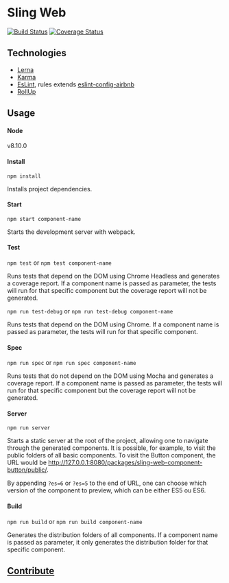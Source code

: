 # Sling Web  
[![Build Status](https://travis-ci.org/stone-payments/sling-web-framework.svg?branch=master)](https://travis-ci.org/stone-payments/sling-web-framework) [![Coverage Status](https://coveralls.io/repos/github/stone-payments/sling-web-framework/badge.svg?branch=task%2FCMPDC-909)](https://coveralls.io/github/stone-payments/sling-web-framework?branch=task%2FCMPDC-909)

## Technologies  
  - [Lerna](https://lernajs.io/)
  - [Karma](https://karma-runner.github.io/2.0/index.html)
  - [EsLint](https://eslint.org/), rules extends [eslint-config-airbnb](https://www.npmjs.com/package/eslint-config-airbnb)
  - [RollUp](https://rollupjs.org/guide/en)
  
## Usage  

#### Node
v8.10.0

#### Install
`npm install`

Installs project dependencies.

#### Start  
`npm start component-name`

Starts the development server with webpack.

#### Test  
`npm test` or `npm test component-name`

Runs tests that depend on the DOM using Chrome Headless and generates a coverage report. If a component name is passed as parameter, the tests will run for that specific component but the coverage report will not be generated.

`npm run test-debug` or `npm run test-debug component-name`

Runs tests that depend on the DOM using Chrome. If a component name is passed as parameter, the tests will run for that specific component.

#### Spec  
`npm run spec` or `npm run spec component-name`

Runs tests that do not depend on the DOM using Mocha and generates a coverage report. If a component name is passed as parameter, the tests will run for that specific component but the coverage report will not be generated.

#### Server  
`npm run server`

Starts a static server at the root of the project, allowing one to navigate through the generated components. It is possible, for example, to visit the public folders of all basic components. To visit the Button component, the URL would be http://127.0.0.1:8080/packages/sling-web-component-button/public/.

By appending `?es=6` or `?es=5` to the end of URL, one can choose which version of the component to preview, which can be either ES5 ou ES6.

#### Build  
`npm run build` or `npm run build component-name`

Generates the distribution folders of all components. If a component name is passed as parameter, it only generates the distribution folder for that specific component.

## [Contribute](./CONTRIBUTING.md)
